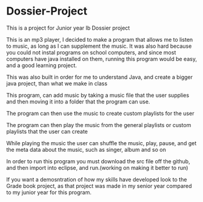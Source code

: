 # Dossier-Project
This is a project for Junior year Ib Dossier project

This is an mp3 player, I decided to make a program that allows me to listen to music, as long as I can supplement the music. It was also hard because you could not instal programs on school computers, and since most computers have java installed on them, running this program would be easy, and a good learning project.

This was also built in order for me to understand Java, and create a bigger java project, than what we make in class

This program, can add music by taking a music file that the user supplies and then moving it into a folder that the program can use.

The program can then use the music to create custom playlists for the user

The program can then play the music from the general playlists or custom playlists that the user can create

While playing the music the user can shuffle the music, play, pause, and get the meta data about the music, such as singer, album and so on


In order to run this program you must download the src file off the github, and then import into eclipse, and run.(working on making it better to run)

If you want a demosntration of how my skills have developed look to the Grade book project, as that project was made in my senior year
compared to my junior year for this program.

